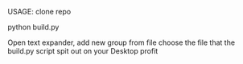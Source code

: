 USAGE:
clone repo

python build.py

Open text expander, add new group from file
choose the file that the build.py script spit out on your Desktop
profit
